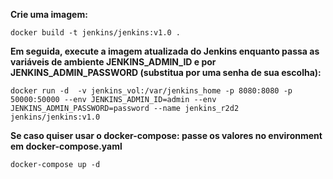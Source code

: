 **Crie uma imagem:**

```
docker build -t jenkins/jenkins:v1.0 .
```

**Em seguida, execute a imagem atualizada do Jenkins enquanto passa as variáveis ​​de ambiente JENKINS_ADMIN_ID e por JENKINS_ADMIN_PASSWORD (substitua <password> por uma senha de sua escolha):**

```
docker run -d  -v jenkins_vol:/var/jenkins_home -p 8080:8080 -p 50000:50000 --env JENKINS_ADMIN_ID=admin --env JENKINS_ADMIN_PASSWORD=password --name jenkins_r2d2 jenkins/jenkins:v1.0
```

**Se caso quiser usar o docker-compose: passe os valores no environment em docker-compose.yaml**

```
docker-compose up -d
```
